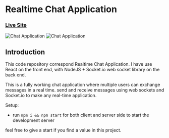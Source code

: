 # Realtime Chat Application

### [Live Site](https://instant-chat-application.netlify.app/)

![Chat Application](https://i.ibb.co/HBtM27M/chatbg.png)
![Chat Application](https://i.ibb.co/RDYmtYq/chatimg.png)

## Introduction

This code repository correspond Realtime Chat Application. I have use React on the front end, with NodeJS + Socket.io web socket library on the back end.

This is a fully working chat application where multiple users can exchange messages in a real time. send and receive messages using web sockets and Socket.io to make any real-time application.

Setup:

- run `npm i && npm start` for both client and server side to start the development server

feel free to give a start if you find a value in this project.
